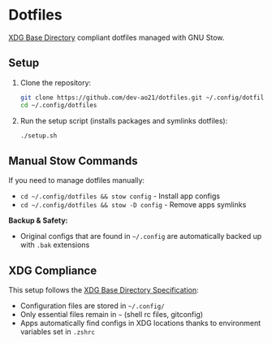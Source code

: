 # Dotfiles

[XDG Base Directory](https://specifications.freedesktop.org/basedir-spec/basedir-spec-latest.html) compliant dotfiles managed with GNU Stow.

## Setup

1. Clone the repository:
   ```bash
   git clone https://github.com/dev-ao21/dotfiles.git ~/.config/dotfiles
   cd ~/.config/dotfiles
   ```

2. Run the setup script (installs packages and symlinks dotfiles):
   ```bash
   ./setup.sh
   ```

## Manual Stow Commands

If you need to manage dotfiles manually:
- `cd ~/.config/dotfiles && stow config` - Install app configs
- `cd ~/.config/dotfiles && stow -D config` - Remove apps symlinks

**Backup & Safety:**
- Original configs that are found in `~/.config` are automatically backed up with `.bak` extensions

## XDG Compliance

This setup follows the [XDG Base Directory Specification](https://specifications.freedesktop.org/basedir-spec/basedir-spec-latest.html):
- Configuration files are stored in `~/.config/`
- Only essential files remain in `~` (shell rc files, gitconfig)
- Apps automatically find configs in XDG locations thanks to environment variables set in `.zshrc`